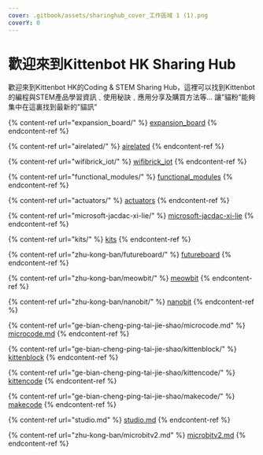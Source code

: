 ```yaml
---
cover: .gitbook/assets/sharinghub_cover_工作區域 1 (1).png
coverY: 0
---
```


# 歡迎來到Kittenbot HK Sharing Hub

歡迎來到Kittenbot HK的Coding & STEM Sharing Hub，這裡可以找到Kittenbot 的編程與STEM產品學習資訊﹑使用秘訣﹑應用分享及購買方法等… 讓”貓粉”能夠集中在這裏找到最新的”貓訊”

{% content-ref url="expansion_board/" %}
[expansion\_board](expansion\_board/)
{% endcontent-ref %}

{% content-ref url="airelated/" %}
[airelated](airelated/)
{% endcontent-ref %}

{% content-ref url="wifibrick_iot/" %}
[wifibrick\_iot](wifibrick\_iot/)
{% endcontent-ref %}

{% content-ref url="functional_modules/" %}
[functional\_modules](functional\_modules/)
{% endcontent-ref %}

{% content-ref url="actuators/" %}
[actuators](actuators/)
{% endcontent-ref %}

{% content-ref url="microsoft-jacdac-xi-lie/" %}
[microsoft-jacdac-xi-lie](microsoft-jacdac-xi-lie/)
{% endcontent-ref %}

{% content-ref url="kits/" %}
[kits](kits/)
{% endcontent-ref %}

{% content-ref url="zhu-kong-ban/futureboard/" %}
[futureboard](zhu-kong-ban/futureboard/)
{% endcontent-ref %}

{% content-ref url="zhu-kong-ban/meowbit/" %}
[meowbit](zhu-kong-ban/meowbit/)
{% endcontent-ref %}

{% content-ref url="zhu-kong-ban/nanobit/" %}
[nanobit](zhu-kong-ban/nanobit/)
{% endcontent-ref %}

{% content-ref url="ge-bian-cheng-ping-tai-jie-shao/microcode.md" %}
[microcode.md](ge-bian-cheng-ping-tai-jie-shao/microcode.md)
{% endcontent-ref %}

{% content-ref url="ge-bian-cheng-ping-tai-jie-shao/kittenblock/" %}
[kittenblock](ge-bian-cheng-ping-tai-jie-shao/kittenblock/)
{% endcontent-ref %}

{% content-ref url="ge-bian-cheng-ping-tai-jie-shao/kittencode/" %}
[kittencode](ge-bian-cheng-ping-tai-jie-shao/kittencode/)
{% endcontent-ref %}

{% content-ref url="ge-bian-cheng-ping-tai-jie-shao/makecode/" %}
[makecode](ge-bian-cheng-ping-tai-jie-shao/makecode/)
{% endcontent-ref %}

{% content-ref url="studio.md" %}
[studio.md](studio.md)
{% endcontent-ref %}

{% content-ref url="zhu-kong-ban/microbitv2.md" %}
[microbitv2.md](zhu-kong-ban/microbitv2.md)
{% endcontent-ref %}
